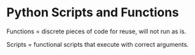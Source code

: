 # Python Scripts and Functions
Functions = discrete pieces of code for reuse, will not run as is.

Scripts = functional scripts that execute with correct arguments. 
